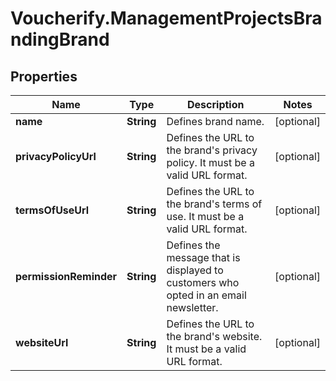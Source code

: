 # Voucherify.ManagementProjectsBrandingBrand

## Properties

Name | Type | Description | Notes
------------ | ------------- | ------------- | -------------
**name** | **String** | Defines brand name. | [optional] 
**privacyPolicyUrl** | **String** | Defines the URL to the brand&#39;s privacy policy. It must be a valid URL format. | [optional] 
**termsOfUseUrl** | **String** | Defines the URL to the brand&#39;s terms of use.  It must be a valid URL format. | [optional] 
**permissionReminder** | **String** | Defines the message that is displayed to customers who opted in an email newsletter. | [optional] 
**websiteUrl** | **String** | Defines the URL to the brand&#39;s website. It must be a valid URL format. | [optional] 


